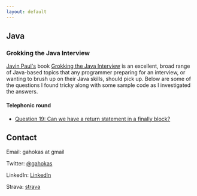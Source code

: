 ```yaml
---
layout: default
---
```


## Java

### Grokking the Java Interview

[Javin Paul's](https://twitter.com/javinpaul) book [Grokking the Java Interview](https://gumroad.com/l/QqjGH) is an excellent, broad range of Java-based topics that any programmer preparing for an interview, or wanting to brush up on their Java skills, should pick up. Below are some of the questions I found tricky along with some sample code as I investigated the answers.

#### Telephonic round
* [Question 19: Can we have a return statement in a finally block?](grokking/finallyInReturn)


## Contact
Email: gahokas at gmail

Twitter: [@gahokas](https://twitter.com/gahokas)

LinkedIn: [LinkedIn](https://www.linkedin.com/in/graemeahokas)

Strava: [strava](https://www.strava.com/athletes/1130999)
